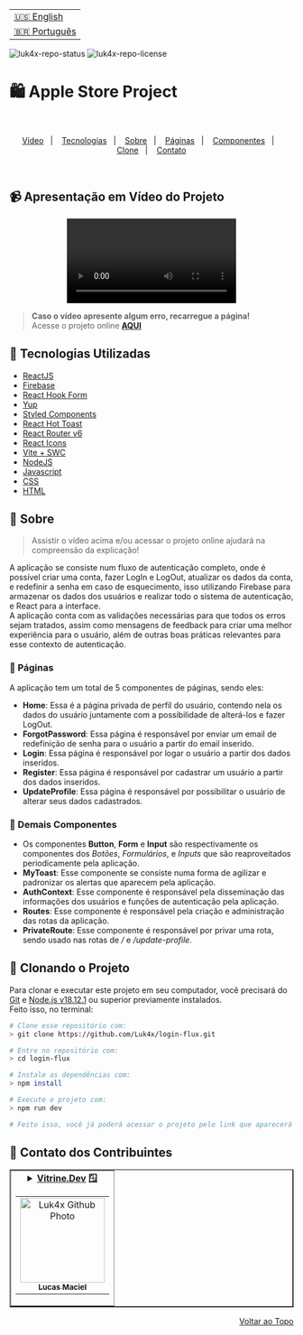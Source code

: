 <table align="right">
  <tr>
    <td>
      <a href="readme-en.md">🇺🇸 English</a>
    </td>
  </tr>
  <tr>
    <td>
      <a href="README.md">🇧🇷 Português</a>
    </td>
  </tr>
</table>

![luk4x-repo-status](https://img.shields.io/badge/Status-Finished-lightgrey?style=for-the-badge&logo=headspace&logoColor=green&color=lightgrey)
![luk4x-repo-license](https://img.shields.io/github/license/Luk4x/apple-store?style=for-the-badge&logo=unlicense&logoColor=lightgrey)
# 🛍️ Apple Store Project

<br>
<p align="center">
  <a href="#-apresentação-em-vídeo-do-projeto">Vídeo</a>&nbsp;&nbsp;&nbsp;|&nbsp;&nbsp;&nbsp;
  <a href="#-tecnologias-utilizadas">Tecnologias</a>&nbsp;&nbsp;&nbsp;|&nbsp;&nbsp;&nbsp;
  <a href="#-sobre">Sobre</a>&nbsp;&nbsp;&nbsp;|&nbsp;&nbsp;&nbsp;
  <a href="#-páginas">Páginas</a>&nbsp;&nbsp;&nbsp;|&nbsp;&nbsp;&nbsp;
  <a href="#-demais-componentes">Componentes</a>&nbsp;&nbsp;&nbsp;|&nbsp;&nbsp;&nbsp;
  <a href="#-clonando-o-projeto">Clone</a>&nbsp;&nbsp;&nbsp;|&nbsp;&nbsp;&nbsp;
  <a href="#-contato-dos-contribuintes">Contato</a>
</p>
<br>

## 📹 Apresentação em Vídeo do Projeto
<div align="center">
  <video src="https://user-images.githubusercontent.com/86276393/211228214-445a84f4-5743-476c-887a-e536f1744f71.mp4" />
</div>

> **Caso o vídeo apresente algum erro, recarregue a página!**<br>
> Acesse o projeto online **[AQUI](https://luk4x-login-flux.netlify.app/)**

## 🚀 Tecnologias Utilizadas

- [ReactJS](https://pt-br.reactjs.org)
- [Firebase](https://firebase.google.com/)
- [React Hook Form](https://react-hook-form.com/get-started/)
- [Yup](https://github.com/jquense/yup)
- [Styled Components](https://styled-components.com/docs)
- [React Hot Toast](https://react-hot-toast.com/)
- [React Router v6](https://reactrouter.com/en/main)
- [React Icons](https://react-icons.github.io/react-icons/)
- [Vite + SWC](https://vitejs.dev/)
- [NodeJS](https://nodejs.org)
- [Javascript](https://developer.mozilla.org/en-US/docs/Web/JavaScript)
- [CSS](https://developer.mozilla.org/en-US/docs/Web/CSS)
- [HTML](https://developer.mozilla.org/en-US/docs/Web/HTML)

## 📝 Sobre

> Assistir o vídeo acima e/ou acessar o projeto online ajudará na compreensão da explicação!

A aplicação se consiste num fluxo de autenticação completo, onde é possível criar uma conta, fazer LogIn e LogOut, atualizar os dados da conta, e redefinir a senha em caso de esquecimento, isso utilizando Firebase para armazenar os dados dos usuários e realizar todo o sistema de autenticação, e React para a interface.<br>
A aplicação conta com as validações necessárias para que todos os erros sejam tratados, assim como mensagens de feedback para criar uma melhor experiência para o usuário, além de outras boas práticas relevantes para esse contexto de autenticação.<br>

### 📄 Páginas

A aplicação tem um total de 5 componentes de páginas, sendo eles:

  - **Home**: Essa é a página privada de perfil do usuário, contendo nela os dados do usuário juntamente com a possibilidade de alterá-los e fazer LogOut.
  - **ForgotPassword**: Essa página é responsável por enviar um email de redefinição de senha para o usuário a partir do email inserido.
  - **Login**: Essa página é responsável por logar o usuário a partir dos dados inseridos.
  - **Register**: Essa página é responsável por cadastrar um usuário a partir dos dados inseridos.
  - **UpdateProfile**: Essa página é responsável por possibilitar o usuário de alterar seus dados cadastrados.

### 📑 Demais Componentes
  
  - Os componentes **Button**, **Form** e **Input** são respectivamente os componentes dos *Botões*, *Formulários*, e *Inputs* que são reaproveitados periodicamente pela aplicação.
  - **MyToast**: Esse componente se consiste numa forma de agilizar e padronizar os alertas que aparecem pela aplicação.
  - **AuthContext**: Esse componente é responsável pela disseminação das informações dos usuários e funções de autenticação pela aplicação.
  - **Routes**: Esse componente é responsável pela criação e administração das rotas da aplicação.
  - **PrivateRoute**: Esse componente é responsável por privar uma rota, sendo usado nas rotas de */* e */update-profile*.

## 📖 Clonando o Projeto

Para clonar e executar este projeto em seu computador, você precisará do [Git](https://git-scm.com/) e [Node.js v18.12.1](https://nodejs.org/en/) ou superior previamente instalados.<br>
Feito isso, no terminal:

```bash
# Clone esse repositório com:
> git clone https://github.com/Luk4x/login-flux.git

# Entre no repositório com:
> cd login-flux

# Instale as dependências com:
> npm install

# Execute o projeto com:
> npm run dev

# Feito isso, você já poderá acessar o projeto pelo link que aparecerá no terminal! (algo como http://localhost:3000/ ou http://127.0.0.1:5173/)
```

## 🤝 Contato dos Contribuintes

<table border="2">
  <tr>
    <td align="center">
      <details>
        <summary>
          <b><a href="https://cursos.alura.com.br/vitrinedev/lucasmacielf">Vitrine.Dev</a> 🪟</b>
          <table>
            <tr>
              <td align="center">
                <a href="https://github.com/Luk4x">
                  <img src="https://avatars.githubusercontent.com/Luk4x" width="150px;" alt="Luk4x Github Photo"/>
                </a>
                <br>
                <a href="https://www.linkedin.com/in/lucasmacielf/">
                  <sub>
                    <b>Lucas Maciel</b>
                  </sub>
                </a>
              </td>
            </tr>
          </table>
        </summary>

| :placard: Vitrine.Dev | Lucas Maciel |
| -------------  | --- |
| :sparkles: Nome        | **🛍️ Apple Store**
| :label: Tecnologias | nextjs, typescript, redux, stripe, reactjs, tailwind css, sanity, next-auth, headlessui, react hot toast, random string, react currency formatter, react responsive, react use scroll position, react icons, javascript, css, html
| :camera: Img         | <img src="https://user-images.githubusercontent.com/86276393/212569133-c845f016-df7f-41ee-a3a1-43bbbc2a6669.png#vitrinedev" alt="vitrine.dev thumb" width="100%"/>

</details>
</td>
</tr>
</table>

<p align="right">
  <a href="#-login-flux-project">Voltar ao Topo</a>
</p>

<!--
  add vitrinedev and portfolio-project tag
  Change Repo/Settings/Social Preview
-->
